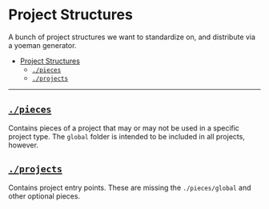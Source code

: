 # Project Structures

A bunch of project structures we want to standardize on, and distribute via a yoeman generator.



<!-- @import "[TOC]" {cmd="toc" depthFrom=1 depthTo=6 orderedList=false} -->
<!-- code_chunk_output -->

* [Project Structures](#project-structures)
	* [`./pieces`](#piecespieces)
	* [`./projects`](#projectsprojects)

<!-- /code_chunk_output -->

--------

## [`./pieces`](./pieces)

Contains pieces of a project that may or may not be used in a specific project type. The `global` folder is intended to be included in all projects, however.

## [`./projects`](./projects)

Contains project entry points. These are missing the `./pieces/global` and other optional pieces.
